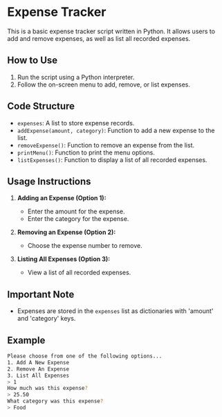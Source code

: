 # Expense Tracker

This is a basic expense tracker script written in Python. It allows users to add and remove expenses, as well as list all recorded expenses.

## How to Use

1. Run the script using a Python interpreter.
2. Follow the on-screen menu to add, remove, or list expenses.

## Code Structure

- `expenses`: A list to store expense records.
- `addExpense(amount, category)`: Function to add a new expense to the list.
- `removeExpense()`: Function to remove an expense from the list.
- `printMenu()`: Function to print the menu options.
- `listExpenses()`: Function to display a list of all recorded expenses.

## Usage Instructions

1. **Adding an Expense (Option 1):**
   - Enter the amount for the expense.
   - Enter the category for the expense.

2. **Removing an Expense (Option 2):**
   - Choose the expense number to remove.

3. **Listing All Expenses (Option 3):**
   - View a list of all recorded expenses.

## Important Note

- Expenses are stored in the `expenses` list as dictionaries with 'amount' and 'category' keys.

## Example

```bash
Please choose from one of the following options...
1. Add A New Expense
2. Remove An Expense
3. List All Expenses
> 1
How much was this expense?
> 25.50
What category was this expense?
> Food

